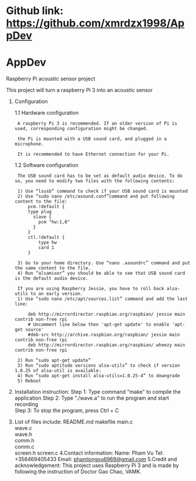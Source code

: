 # Github link: https://github.com/xmrdzx1998/AppDev
# AppDev
Raspberry Pi acoustic sensor project 

This project will turn a raspberry Pi 3 into an acoustic sensor

1. Configuration

	1.1 Hardware configuration

		A raspberry Pi 3 is recommended. If an older version of Pi is used, corresponding configuration might be changed.

		the Pi is mounted with a USB sound card, and plugged in a microphone.

		It is recommended to have Ethernet connection for your Pi.

	1.2 Software configuration

		The USB sound card has to be set as default audio device. To do so, you need to modify two files with the following contents:
		
		1) Use “lsusb” command to check if your USB sound card is mounted
		2) Use “sudo nano /etc/asound.conf”command and put following content to the file:
			pcm.!default {
	  		type plug
			  slave {
			    pcm "hw:1,0"
			  }
			}
			ctl.!default {
			    type hw
			    card 1
			}

		3) Go to your home directory. Use “nano .asoundrc” command and put the same content to the file.
		4) Run “alsamixer” you should be able to see that USB sound card is the default audio device.

		If you are using Raspberry Jessie, you have to roll back alsa-utils to an early version.
		1) Use “sudo nano /etc/apt/sources.list” command and add the last line:

	 		deb http://mirrordirector.raspbian.org/raspbian/ jessie main contrib non-free rpi
		 	# Uncomment line below then 'apt-get update' to enable 'apt-get source'
		 	#deb-src http://archive.raspbian.org/raspbian/ jessie main contrib non-free rpi
		 	deb http://mirrordirector.raspbian.org/raspbian/ wheezy main contrib non-free rpi
			
	 	2) Run “sudo apt-get update”
	 	3) Run “sudo aptitude versions alsa-utils” to check if version 1.0.25 of alsa-util is available:
	 	4) Run “sudo apt-get install alsa-utils=1.0.25-4” to downgrade
	 	5) Reboot
2. Installation instruction:
	Step 1: Type command "make" to compile the application
	Step 2: Type "./wave.a" to run the program and start recording	
	Step 3: To stop the program, press Ctrl + C

3. List of files include:
		README.md
		makefile
		main.c	
		wave.c	
		wave.h	
		comm.h	
		comm.c	
		screen.h 
		screen.c 
4.Contact information: 
		Name: Pham Vu		Tel: +358469405433	Email: phamlongvu6969@gmail.com
5.Credit and acknowledgement: This project uses Raspberry Pi 3 and is made by following the instruction of Doctor Gao Chao, VAMK.
